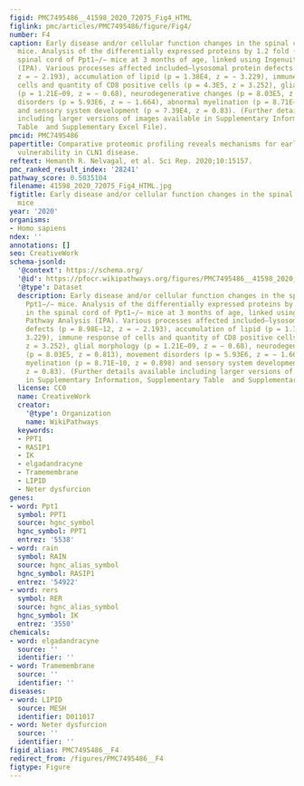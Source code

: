 ```yaml
---
figid: PMC7495486__41598_2020_72075_Fig4_HTML
figlink: pmc/articles/PMC7495486/figure/Fig4/
number: F4
caption: Early disease and/or cellular function changes in the spinal cord of Ppt1−/−
  mice. Analysis of the differentially expressed proteins by 1.2 fold (20%) in the
  spinal cord of Ppt1−/− mice at 3 months of age, linked using Ingenuity Pathway Analysis
  (IPA). Various processes affected included—lysosomal protein defects (p = 8.98E−12,
  z = − 2.193), accumulation of lipid (p = 1.38E4, z = − 3.229), immune response of
  cells and quantity of CD8 positive cells (p = 4.3E5, z = 3.252), glial morphology
  (p = 1.21E−09, z = − 0.68), neurodegenerative changes (p = 8.03E5, z = 0.813), movement
  disorders (p = 5.93E6, z = − 1.664), abnormal myelination (p = 8.71E−10, z = 0.898)
  and sensory system development (p = 7.39E4, z = 0.83). (Further details available
  including larger versions of images available in Supplementary Information, Supplementary
  Table  and Supplementary Excel File).
pmcid: PMC7495486
papertitle: Comparative proteomic profiling reveals mechanisms for early spinal cord
  vulnerability in CLN1 disease.
reftext: Hemanth R. Nelvagal, et al. Sci Rep. 2020;10:15157.
pmc_ranked_result_index: '28241'
pathway_score: 0.5035104
filename: 41598_2020_72075_Fig4_HTML.jpg
figtitle: Early disease and/or cellular function changes in the spinal cord of Ppt1−/−
  mice
year: '2020'
organisms:
- Homo sapiens
ndex: ''
annotations: []
seo: CreativeWork
schema-jsonld:
  '@context': https://schema.org/
  '@id': https://pfocr.wikipathways.org/figures/PMC7495486__41598_2020_72075_Fig4_HTML.html
  '@type': Dataset
  description: Early disease and/or cellular function changes in the spinal cord of
    Ppt1−/− mice. Analysis of the differentially expressed proteins by 1.2 fold (20%)
    in the spinal cord of Ppt1−/− mice at 3 months of age, linked using Ingenuity
    Pathway Analysis (IPA). Various processes affected included—lysosomal protein
    defects (p = 8.98E−12, z = − 2.193), accumulation of lipid (p = 1.38E4, z = −
    3.229), immune response of cells and quantity of CD8 positive cells (p = 4.3E5,
    z = 3.252), glial morphology (p = 1.21E−09, z = − 0.68), neurodegenerative changes
    (p = 8.03E5, z = 0.813), movement disorders (p = 5.93E6, z = − 1.664), abnormal
    myelination (p = 8.71E−10, z = 0.898) and sensory system development (p = 7.39E4,
    z = 0.83). (Further details available including larger versions of images available
    in Supplementary Information, Supplementary Table  and Supplementary Excel File).
  license: CC0
  name: CreativeWork
  creator:
    '@type': Organization
    name: WikiPathways
  keywords:
  - PPT1
  - RASIP1
  - IK
  - elgadandracyne
  - Tramemembrane
  - LIPID
  - Neter dysfurcion
genes:
- word: Ppt1
  symbol: PPT1
  source: hgnc_symbol
  hgnc_symbol: PPT1
  entrez: '5538'
- word: rain
  symbol: RAIN
  source: hgnc_alias_symbol
  hgnc_symbol: RASIP1
  entrez: '54922'
- word: rers
  symbol: RER
  source: hgnc_alias_symbol
  hgnc_symbol: IK
  entrez: '3550'
chemicals:
- word: elgadandracyne
  source: ''
  identifier: ''
- word: Tramemembrane
  source: ''
  identifier: ''
diseases:
- word: LIPID
  source: MESH
  identifier: D011017
- word: Neter dysfurcion
  source: ''
  identifier: ''
figid_alias: PMC7495486__F4
redirect_from: /figures/PMC7495486__F4
figtype: Figure
---
```

